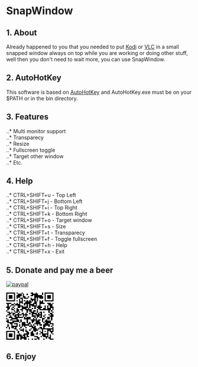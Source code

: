# SnapWindow

## 1. About

Already happened to you that you needed to put [Kodi](https://kodi.tv/) or [VLC](https://www.videolan.org/) in a small snapped window always on top while you are working or doing other stuff, well then you don't need to wait more, you can use SnapWindow.

## 2. AutoHotKey

This software is based on [AutoHotKey](https://www.autohotkey.com/) and AutoHotKey.exe must be on your $PATH or in the bin directory.

## 3. Features

..* Multi monitor support  
..* Transparecy  
..* Resize  
..* Fullscreen toggle  
..* Target other window  
..* Etc.  

## 4. Help

..* CTRL+SHIFT+u -  Top Left  
..* CTRL+SHIFT+j -  Bottom Left  
..* CTRL+SHIFT+i -  Top Right  
..* CTRL+SHIFT+k -  Bottom Right  
..* CTRL+SHIFT+o -  Target window  
..* CTRL+SHIFT+s -  Size  
..* CTRL+SHIFT+t -  Transparecy  
..* CTRL+SHIFT+f -  Toggle fullscreen  
..* CTRL+SHIFT+h -  Help  
..* CTRL+SHIFT+x -  Exit  

## 5. Donate and pay me a beer

[![paypal](https://www.paypalobjects.com/en_US/i/btn/btn_donateCC_LG.gif)](https://www.paypal.com/donate?cmd=_donations&business=fmfrodrigues@gmail.com&currency_code=EUR)

![paypal](https://github.com/Th3On3/SnapWindow/blob/main/resources/paypal.png?raw=true)

## 6. Enjoy
